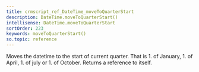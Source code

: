 ```yaml
---
title: crmscript_ref_DateTime_moveToQuarterStart
description: DateTime.moveToQuarterStart()
intellisense: DateTime.moveToQuarterStart
sortOrder: 223
keywords: moveToQuarterStart()
so.topic: reference
---
```


Moves the datetime to the start of current quarter. That is 1. of January, 1. of April, 1. of july or 1. of October. Returns a reference to itself.


